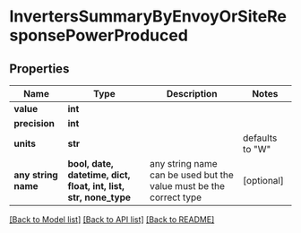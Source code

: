 # InvertersSummaryByEnvoyOrSiteResponsePowerProduced


## Properties
Name | Type | Description | Notes
------------ | ------------- | ------------- | -------------
**value** | **int** |  | 
**precision** | **int** |  | 
**units** | **str** |  | defaults to "W"
**any string name** | **bool, date, datetime, dict, float, int, list, str, none_type** | any string name can be used but the value must be the correct type | [optional]

[[Back to Model list]](../README.md#documentation-for-models) [[Back to API list]](../README.md#documentation-for-api-endpoints) [[Back to README]](../README.md)


